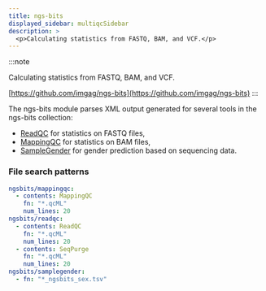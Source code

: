 ```yaml
---
title: ngs-bits
displayed_sidebar: multiqcSidebar
description: >
  <p>Calculating statistics from FASTQ, BAM, and VCF.</p>
---
```


<!--
~~~~~ DO NOT EDIT ~~~~~
This file is autogenerated from the MultiQC module python docstring.
Do not edit the markdown, it will be overwritten.

File path for the source of this content: multiqc/modules/ngsbits/ngsbits.py
~~~~~~~~~~~~~~~~~~~~~~~
-->

:::note

<p>Calculating statistics from FASTQ, BAM, and VCF.</p>

[https://github.com/imgag/ngs-bits](https://github.com/imgag/ngs-bits)
:::

The ngs-bits module parses XML output generated for several tools in the ngs-bits collection:

- [ReadQC](https://github.com/imgag/ngs-bits/blob/master/doc/tools/ReadQC.md) for statistics on FASTQ files,
- [MappingQC](https://github.com/imgag/ngs-bits/blob/master/doc/tools/MappingQC.md) for statistics on BAM files,
- [SampleGender](https://github.com/imgag/ngs-bits/blob/master/doc/tools/SampleGender.md) for gender prediction based on sequencing data.

### File search patterns

```yaml
ngsbits/mappingqc:
  - contents: MappingQC
    fn: "*.qcML"
    num_lines: 20
ngsbits/readqc:
  - contents: ReadQC
    fn: "*.qcML"
    num_lines: 20
  - contents: SeqPurge
    fn: "*.qcML"
    num_lines: 20
ngsbits/samplegender:
  - fn: "*_ngsbits_sex.tsv"
```
